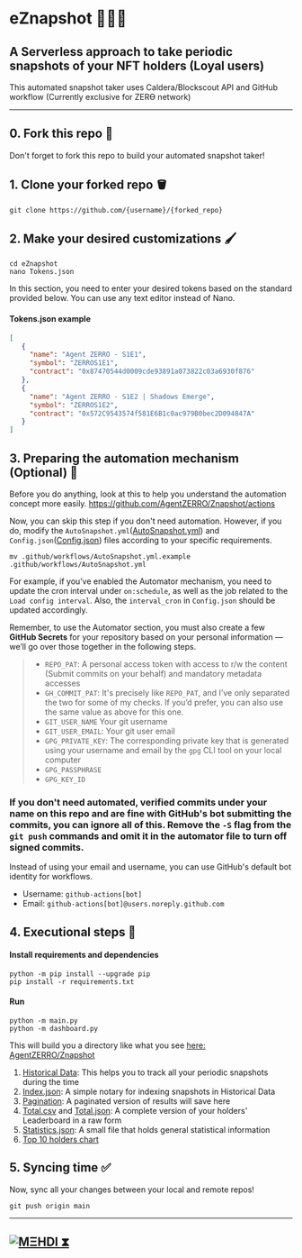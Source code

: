 # eZnapshot 🥷🏻🎒
## **A Serverless approach to take periodic snapshots of your NFT holders (Loyal users)**

This automated snapshot taker uses Caldera/Blockscout API and GitHub workflow (Currently exclusive for ZERѲ network)

---

## 0. Fork this repo 🍴
Don't forget to fork this repo to build your automated snapshot taker!

## 1. Clone your forked repo 🪣
```shell
git clone https://github.com/{username}/{forked_repo}
```

## 2. Make your desired customizations 🖌️
```shell
cd eZnapshot
nano Tokens.json
```

In this section, you need to enter your desired tokens based on the standard provided below. You can use any text editor instead of Nano.
#### Tokens.json example
```json
[
   {
     "name": "Agent ZERRO - S1E1",
     "symbol": "ZERROS1E1",
     "contract": "0x87470544d0009cde93891a073822c03a6930f876"
   },
   {
     "name": "Agent ZERRO - S1E2 | Shadows Emerge",
     "symbol": "ZERROS1E2",
     "contract": "0x572C9543574f581E6B1c0ac979B0bec2D094847A"
   }
]
```

## 3. Preparing the automation mechanism (Optional) 🤖
Before you do anything, look at this to help you understand the automation concept more easily.
https://github.com/AgentZERRO/Znapshot/actions

Now, you can skip this step if you don't need automation. However, if you do, modify the `AutoSnapshot.yml`([AutoSnapshot.yml](.github/workflows/AutoSnapshot.yml.example)) and `Config.json`([Config.json](config.json)) files according to your specific requirements.
```shell
mv .github/workflows/AutoSnapshot.yml.example .github/workflows/AutoSnapshot.yml
```
For example, if you’ve enabled the Automator mechanism, you need to update the cron interval under `on:schedule`, as well as the job related to the ‍`Load config interval`. Also, the `interval_cron` in `Config.json` should be updated accordingly.

Remember, to use the Automator section, you must also create a few **GitHub Secrets** for your repository based on your personal information — we’ll go over those together in the following steps.

> * `REPO_PAT`: A personal access token with access to r/w the content (Submit commits on your behalf) and mandatory metadata accesses
> * `GH_COMMIT_PAT`: It's precisely like `REPO_PAT`, and I’ve only separated the two for some of my checks. If you’d prefer, you can also use the same value as above for this one.
> * `GIT_USER_NAME` Your git username
> * `GIT_USER_EMAIL`: Your git user email
> * `GPG_PRIVATE_KEY`: The corresponding private key that is generated using your username and email by the `gpg` CLI tool on your local computer
> * `GPG_PASSPHRASE`
> * `GPG_KEY_ID`

### If you don't need automated, verified commits under your name on this repo and are fine with GitHub's bot submitting the commits, you can ignore all of this. Remove the `-S` flag from the `git push` commands and omit it in the automator file to turn off signed commits.

Instead of using your email and username, you can use GitHub's default bot identity for workflows.
* Username: `github-actions[bot]`
* Email: `github-actions[bot]@users.noreply.github.com`

## 4. Executional steps 🐍
#### Install requirements and dependencies
```shell
python -m pip install --upgrade pip
pip install -r requirements.txt	
```
#### Run
```
python -m main.py
python -m dashboard.py
```

This will build you a directory like what you see [here: AgentZERRO/Znapshot](https://github.com/AgentZERRO/Znapshot)
1. [Historical Data](https://github.com/AgentZERRO/Znapshot/tree/main/historical_data): This helps you to track all your periodic snapshots during the time
2. [Index.json](https://github.com/AgentZERRO/Znapshot/blob/main/index.json): A simple notary for indexing snapshots in Historical Data
3. [Pagination](https://github.com/AgentZERRO/Znapshot/tree/main/Pagination): A paginated version of results will save here
4. [Total.csv](https://github.com/AgentZERRO/Znapshot/blob/main/Total.csv) and [Total.json](https://github.com/AgentZERRO/Znapshot/blob/main/Total.json): A complete version of your holders' Leaderboard in a raw form
5. [Statistics.json](https://github.com/AgentZERRO/Znapshot/blob/main/Statistics.json): A small file that holds general statistical information
6. [Top 10 holders chart](https://github.com/AgentZERRO/Znapshot/blob/main/top_10_holders_chart.png)

## 5. Syncing time ✅
Now, sync all your changes between your local and remote repos!
```shell
git push origin main
```
---
[![MΞHDI ⧗](https://img.shields.io/badge/M%CE%9EHDI-Zerion-darkblue)](https://link.zerion.io/)
---
